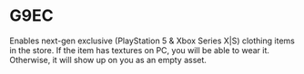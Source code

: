 # G9EC
Enables next-gen exclusive (PlayStation 5 & Xbox Series X|S) clothing items in the store. If the item has textures on PC, you will be able to wear it. Otherwise, it will show up on you as an empty asset.